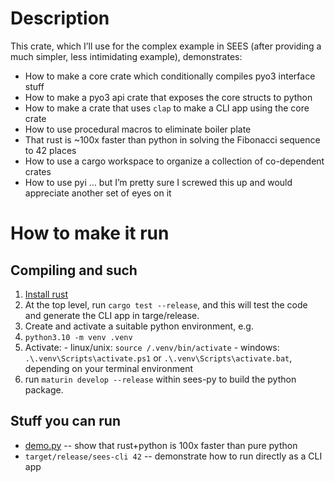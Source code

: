 # Description
This crate, which I’ll use for the complex example in SEES (after providing a much simpler, less intimidating example), demonstrates:
- How to make a core crate which conditionally compiles pyo3 interface stuff
- How to make a pyo3 api crate that exposes the core structs to python
- How to make a crate that uses `clap` to make a CLI app using the core crate
- How to use procedural macros to eliminate boiler plate
- That rust is ~100x faster than python in solving the Fibonacci sequence to 42 places
- How to use a cargo workspace to organize a collection of co-dependent crates
- How to use pyi … but I’m pretty sure I screwed this up and would appreciate another set of eyes on it

# How to make it run
## Compiling and such
1. [Install rust](https://www.rust-lang.org/tools/install)
1. At the top level, run `cargo test --release`, and this will test the code and generate the CLI app in targe/release.  
1. Create and activate a suitable python environment, e.g.
  1. `python3.10 -m venv .venv`
  1. Activate:
    - linux/unix: `source /.venv/bin/activate`
    - windows: `.\.venv\Scripts\activate.ps1` or `.\.venv\Scripts\activate.bat`, depending on your terminal environment
1. run `maturin develop --release` within sees-py to build the python package.  

## Stuff you can run
- [demo.py](demo.py) -- show that rust+python is 100x faster than pure python
- `target/release/sees-cli 42` -- demonstrate how to run directly as a CLI app
